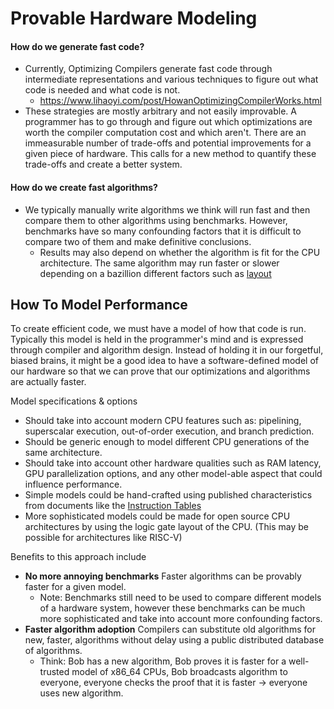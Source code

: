 # Provable Hardware Modeling

#### How do we generate fast code?
 - Currently, Optimizing Compilers generate fast code through intermediate representations and various techniques to figure out what code is needed and what code is not.
	 - https://www.lihaoyi.com/post/HowanOptimizingCompilerWorks.html
 - These strategies are mostly arbitrary and not easily improvable. A programmer has to go through and figure out which optimizations are worth the compiler computation cost and which aren't. There are an immeasurable number of trade-offs and potential improvements for a given piece of hardware. This calls for a new method to quantify these trade-offs and create a better system.

#### How do we create fast algorithms?
 - We typically manually write algorithms we think will run fast and then compare them to other algorithms using benchmarks. However, benchmarks have so many confounding factors that it is difficult to compare two of them and make definitive conclusions.
	 - Results may also depend on whether the algorithm is fit for the CPU architecture. The same algorithm may run faster or slower depending on a bazillion different factors such as [layout](https://www.youtube.com/watch?v=r-TLSBdHe1A)

## How To Model Performance
To create efficient code, we must have a model of how that code is run. Typically this model is held in the programmer's mind and is expressed through compiler and algorithm design. Instead of holding it in our forgetful, biased brains, it might be a good idea to have a software-defined model of our hardware so that we can prove that our optimizations and algorithms are actually faster.

Model specifications & options
 - Should take into account modern CPU features such as: pipelining, superscalar execution, out-of-order execution, and branch prediction.
 - Should be generic enough to model different CPU generations of the same architecture.
 - Should take into account other hardware qualities such as RAM latency, GPU parallelization options, and any other model-able aspect that could influence performance.
 - Simple models could be hand-crafted using published characteristics from documents like the [Instruction Tables](https://www.agner.org/optimize/#manual_instr_tab)
 - More sophisticated models could be made for open source CPU architectures by using the logic gate layout of the CPU. (This may be possible for architectures like RISC-V)

Benefits to this approach include
 - **No more annoying benchmarks** Faster algorithms can be provably faster for a given model.
	 - Note: Benchmarks still need to be used to compare different models of a hardware system, however these benchmarks can be much more sophisticated and take into account more confounding factors.
 - **Faster algorithm adoption** Compilers can substitute old algorithms for new, faster, algorithms without delay using a public distributed database of algorithms.
	 - Think: Bob has a new algorithm, Bob proves it is faster for a well-trusted model of x86_64 CPUs, Bob broadcasts algorithm to everyone, everyone checks the proof that it is faster -> everyone uses new algorithm.